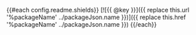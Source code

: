{{#each config.readme.shields}}
[![{{ @key }}]({{ replace this.url '%packageName' ../packageJson.name }})]({{ replace this.href '%packageName' ../packageJson.name }})
{{/each}}
